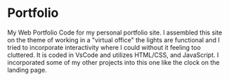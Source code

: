 # Portfolio
My Web Portfolio
Code for my personal portfolio site.  I assembled this site on the theme of working in a "virtual office" the lights are functional and I tried to incorporate
interactivity where I could without it feeling too cluttered.  It is coded in VsCode and utilizes HTML/CSS, and JavaScript.  I incorporated some of my other projects
into this one like the clock on the landing page. 
